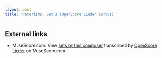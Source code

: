 ```yaml
---
layout: post
title: 'Peterisms, Set 2 (OpenScore Lieder Corpus)'
---
```


## External links

- MuseScore.com: View [sets by this composer] transcribed by [OpenScore Lieder] on MuseScore.com.

[sets by this composer]: https://musescore.com/openscore-lieder-corpus/sets/5103530
[OpenScore Lieder]: https://musescore.com/openscore-lieder-corpus

